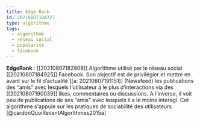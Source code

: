 ```yaml
---
title: Edge Rank
id: 20210807184727
type: algorithme
tags:
  - algorithme
  - réseau social
  - popularité
  - facebook
---
```

         

**EdgeRank** : [[20210807182808]] Algorithme utilisé par le réseau social [[20210807184925]] Facebook. Son objectif est de privilégier et mettre en avant sur le fil d’actualité [[a: 20210807191151]] (Newsfeed)  les publications des “amis” avec lesquels l’utilisateur a le plus d’interactions via des [[20210807190039]] likes, commentaires ou discussions. A l’inverse, il voit peu de publications de ses “amis” avec lesquels il a le moins interagi. Cet algorithme s'appuie sur les pratiques de sociabilité des utilisateurs [@cardonQuoiReventAlgorithmes2015a]
